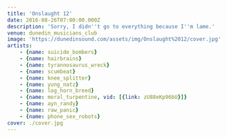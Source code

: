 ```yaml
---
title: 'Onslaught 12'
date: 2016-08-26T07:00:00.000Z
description: 'Sorry, I didn''t go to everything because I''m lame.'
venue: dunedin_musicians_club
image: 'https://dunedinsound.com/assets/img/Onslaught%2012/cover.jpg'
artists:
    - {name: suicide_bombers}
    - {name: hairbrains}
    - {name: tyrannosaurus_wreck}
    - {name: scumbeat}
    - {name: knee_splitter}
    - {name: yung_natz}
    - {name: log_horn_breed}
    - {name: moral_turpentine, vid: [{link: zU88eKp96bU}]}
    - {name: ayn_randy}
    - {name: raw_panic}
    - {name: phone_sex_robots}
cover: ./cover.jpg
---
```

